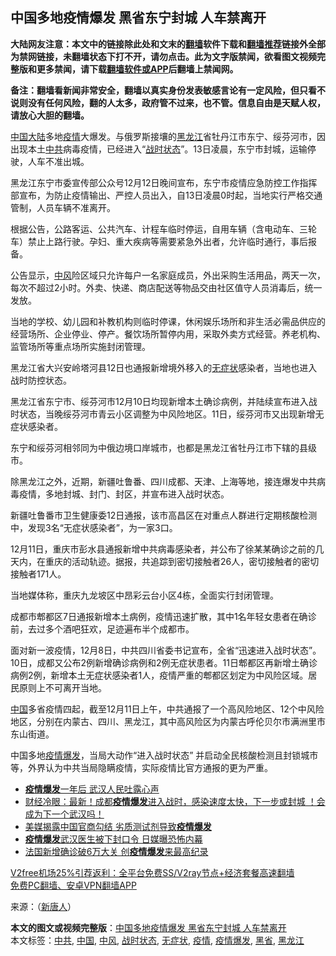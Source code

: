  <h2>中国多地疫情爆发 黑省东宁封城 人车禁离开</h2> <p class="notice"><b>大陆网友注意：本文中的链接除此处和文末的<a href="https://github.com/bannedbook/fanqiang" >翻墙</a>软件下载和<a href="https://github.com/killgcd/justmysocks/blob/master/README.md">翻墙推荐</a>链接外全部为禁网链接，未翻墙状态下打不开，请勿点击。此为文字版禁闻，欲看图文视频完整版和更多禁闻，请下载<a href="https://github.com/bannedbook/fanqiang">翻墙软件或APP</a>后翻墙上禁闻网。</p><p>备注：翻墙看新闻非常安全，翻墙以真实身份发表敏感言论有一定风险，但只看不说则没有任何风险，翻的人太多，政府管不过来，也不管。信息自由是天赋人权，请放心大胆的翻墙。</b></p>  <div class="entry"> <p></p> <p><span class='wp_keywordlink_affiliate'><a href="https://www.bannedbook.org/" title="中国" target="_blank">中国</a></span><span class='wp_keywordlink_affiliate'><a href="https://www.bannedbook.org/" title="大陆" target="_blank">大陆</a></span>多地<a href="https://www.bannedbook.org/bnews/tag/%E7%96%AB%E6%83%85/" class="st_tag internal_tag" rel="tag" title="标签 疫情 下的日志">疫情</a>大爆发。与俄罗斯接壤的<a href="https://www.bannedbook.org/bnews/tag/%e9%bb%91%e9%be%99%e6%b1%9f/" class="st_tag internal_tag" rel="tag" title="标签 黑龙江 下的日志">黑龙江</a>省牡丹江市东宁、绥芬河市，因出现本土<a href="https://www.bannedbook.org/bnews/tag/%e4%b8%ad%e5%85%b1/" class="st_tag internal_tag" rel="tag" title="标签 中共 下的日志">中共</a>病毒疫情，已经进入“<a href="https://www.bannedbook.org/bnews/tag/%E6%88%98%E6%97%B6%E7%8A%B6%E6%80%81/" class="st_tag internal_tag" rel="tag" title="标签 战时状态 下的日志">战时状态</a>”。13日凌晨，东宁市封城，运输停驶，人车不准出城。</p> <p>黑龙江东宁市委宣传部公众号12月12日晚间宣布，东宁市疫情应急防控工作指挥部宣布，为防止疫情输出、严控人员出入，自13日凌晨0时起，当地实行严格交通管制，人员车辆不准离开。</p> <p>根据公告，公路客运、公共汽车、计程车临时停运，自用车辆（含电动车、三轮车）禁止上路行驶。孕妇、重大疾病等需要紧急外出者，允许临时通行，事后报备。</p>  <p>公告显示，<a href="https://www.bannedbook.org/bnews/tag/%E4%B8%AD%E9%A3%8E/" class="st_tag internal_tag" rel="tag" title="标签 中风 下的日志">中风</a>险区域只允许每户一名家庭成员，外出采购生活用品，两天一次，每次不超过2小时。外卖、快递、商店配送等物品交由社区值守人员消毒后，统一发放。</p> <p>当地的学校、幼儿园和补教机构则临时停课，休闲娱乐场所和非生活必需品供应的经营场所、企业停业、停产。餐饮场所暂停内用，采取外卖方式经营。养老机构、监管场所等重点场所实施封闭管理。</p> <p>黑龙江省大兴安岭塔河县12日也通报新增境外移入的<a href="https://www.bannedbook.org/bnews/tag/%E6%97%A0%E7%97%87%E7%8A%B6/" class="st_tag internal_tag" rel="tag" title="标签 无症状 下的日志">无症状</a>感染者，当地也进入战时防控状态。</p> <p>黑龙江省东宁市、绥芬河市12月10日均现新增本土确诊病例，并陆续宣布进入战时状态，当晚绥芬河市青云小区调整为中风险地区。11日，绥芬河市又出现新增无症状感染者。</p>  <p>东宁和绥芬河相邻同为中俄边境口岸城市，也都是黑龙江省牡丹江市下辖的县级市。</p> <p>除黑龙江之外，近期，新疆吐鲁番、四川成都、天津、上海等地，接连爆发中共病毒疫情，多地封城、封门、封区，并宣布进入战时状态。</p> <p>新疆吐鲁番市卫生健康委12日通报，该市高昌区在对重点人群进行定期核酸检测中，发现3名“无症状感染者”，为一家3口。</p> <p>12月11日，重庆市彭水县通报新增中共病毒感染者，并公布了徐某某确诊之前的几天内，在重庆的活动轨迹。据报，共追踪到密切接触者26人，密切接触者的密切接触者171人。</p>  <p>当地媒体称，重庆九龙坡区中昂彩云台小区4栋，全面实行封闭管理。</p> <p>成都市郫都区7日通报新增本土病例，疫情迅速扩散，其中1名年轻女患者在确诊前，去过多个酒吧狂欢，足迹遍布半个成都市。</p> <p>面对新一波疫情，12月8日，中共四川省委书记宣布，全省“迅速进入战时状态”。10日，成都又公布2例新增确诊病例和2例无症状患者。11日郫都区再新增土确诊病例2例，新增本土无症状感染者1人，疫情严重的郫都区划定为中风险区域。居民原则上不可离开当地。</p> <p><a href="https://www.bannedbook.org/bnews/tag/%E4%B8%AD%E5%9B%BD/" class="st_tag internal_tag" rel="tag" title="标签 中国 下的日志">中国</a>多省疫情四起，截至12月11日上午，中共通报了一个高风险地区、12个中风险地区，分别在内蒙古、四川、黑龙江，其中高风险区为内蒙古呼伦贝尔市满洲里市东山街道。</p>  <p>中国多地<a href="https://www.bannedbook.org/bnews/tag/%E7%96%AB%E6%83%85%E7%88%86%E5%8F%91/" class="st_tag internal_tag" rel="tag" title="标签 疫情爆发 下的日志">疫情爆发</a>，当局大动作“进入战时状态” 并启动全民核酸检测且封锁城市等，外界认为中共当局隐瞒疫情，实际疫情比官方通报的更为严重。</p> <p></p> <ul class='op-related-articles' title='相关阅读'> <li><a href='https://www.bannedbook.org/bnews/baitai/20201211/1445906.html' target='_blank'><b>疫情爆发</b>一年后 武汉人民吐露心声</a></li> <li><a href='https://www.bannedbook.org/bnews/bannedvideo/20201209/1444623.html' target='_blank'>财经冷眼：最新！成都<b>疫情爆发</b>进入战时，感染速度太快，下一步或封城 ！会成为下一个武汉吗！</a></li> <li><a href='https://www.bannedbook.org/bnews/headline/20201205/1442326.html' target='_blank'>美媒揭露中国官商勾结 劣质测试剂导致<b>疫情爆发</b></a></li> <li><a href='https://www.bannedbook.org/bnews/cbnews/20201126/1437534.html' target='_blank'><b>疫情爆发</b>武汉医生被下封口令 日媒曝恐怖内幕</a></li> <li><a href='https://www.bannedbook.org/bnews/headline/20201107/1427139.html' target='_blank'>法国新增确诊破6万大关 创<b>疫情爆发</b>来最高纪录</a></li> </ul> <p class="texttj"> <a href="https://github.com/bannedbook/fanqiang/wiki/V2ray%E6%9C%BA%E5%9C%BA" target="_blank">V2free机场25%引荐返利：全平台免费SS/V2ray节点+经济套餐高速翻墙</a><br/> <a href="https://github.com/bannedbook/fanqiang/wiki/%E7%A6%81%E9%97%BB%E7%BD%91%E5%AE%89%E5%8D%93%E7%BF%BB%E5%A2%99%E6%96%B0%E9%97%BBAPP" target="_blank">免费PC翻墙、安卓VPN翻墙APP</a></p><p>来源：（<span class='wp_keywordlink_affiliate'><a href="https://www.ntdtv.com/" title="新唐人">新唐人</a></span>）</p><a name='sharetosocial'></a>       <div><b>本文的图文或视频完整版</b>：<a href='https://www.bannedbook.org/bnews/cbnews/20201215/1447909.html'>中国多地疫情爆发 黑省东宁封城 人车禁离开</a></div>  </div><!--END ENTRY--> <div class="postfooter"> <div>本文标签：<a href="https://www.bannedbook.org/bnews/tag/%e4%b8%ad%e5%85%b1/" rel="tag">中共</a>, <a href="https://www.bannedbook.org/bnews/tag/%E4%B8%AD%E5%9B%BD/" rel="tag">中国</a>, <a href="https://www.bannedbook.org/bnews/tag/%E4%B8%AD%E9%A3%8E/" rel="tag">中风</a>, <a href="https://www.bannedbook.org/bnews/tag/%E6%88%98%E6%97%B6%E7%8A%B6%E6%80%81/" rel="tag">战时状态</a>, <a href="https://www.bannedbook.org/bnews/tag/%E6%97%A0%E7%97%87%E7%8A%B6/" rel="tag">无症状</a>, <a href="https://www.bannedbook.org/bnews/tag/%E7%96%AB%E6%83%85/" rel="tag">疫情</a>, <a href="https://www.bannedbook.org/bnews/tag/%E7%96%AB%E6%83%85%E7%88%86%E5%8F%91/" rel="tag">疫情爆发</a>, <a href="https://www.bannedbook.org/bnews/tag/%e9%bb%91%e7%9c%81/" rel="tag">黑省</a>, <a href="https://www.bannedbook.org/bnews/tag/%e9%bb%91%e9%be%99%e6%b1%9f/" rel="tag">黑龙江</a></div>  </div><!--END POSTFOOTER--> 